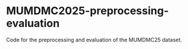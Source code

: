 # MUMDMC2025-preprocessing-evaluation
Code for the preprocessing and evaluation of the MUMDMC25 dataset.
